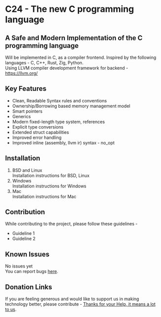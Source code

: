 # C24 - The new C programming language
## A Safe and Modern Implementation of the C programming language

Will be implemented in C, as a compiler frontend.
Inspired by the following languages - C, C++, Rust, Zig, Python. \
Using LLVM compiler development framework for backend - https://llvm.org/

## Key Features
* Clean, Readable Syntax rules and conventions
* Ownership/Borrowing based memory management model
* Smart pointers
* Generics
* Modern fixed-length type system, references
* Explicit type conversions
* Extended struct capabilities
* Improved error handling
* Improved inline (assembly, llvm ir) syntax - no_opt

## Installation
1. BSD and Linux \
    Installation instructions for BSD, Linux
2. Windows \
    Installation instructions for Windows
3. Mac \
    Installation instructions for Mac

## Contribution
While contributing to the project, please follow these guidelines -
* Guideline 1
* Guideline 2

## Known Issues
No issues yet \
You can report bugs [here](https://github.com/shashankms-dev).

## Donation Links
If you are feeling generous and would like to support us in making technology better, please contribute - [Thanks for your Help, it means a lot to us](https://github.com/shashankms-dev).
